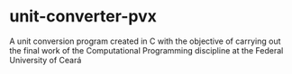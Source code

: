 # unit-converter-pvx
A unit conversion program created in C with the objective of carrying out the final work of the Computational Programming discipline at the Federal University of Ceará
